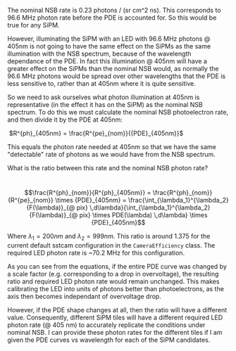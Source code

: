 The nominal NSB rate is 0.23 photons / (sr cm^2 ns). This corresponds to 96.6 MHz photon rate before the PDE is accounted for. So this would be true for any SiPM.

However, illuminating the SiPM with an LED with 96.6 MHz photons @ 405nm is not going to have the same effect on the SiPMs as the same illumination with the NSB spectrum, because of the wavelength dependance of the PDE. In fact this illumination @ 405nm will have a greater effect on the SiPMs than the nominal NSB would, as normally the 96.6 MHz photons would be spread over other wavelengths that the PDE is less sensitive to, rather than at 405nm where it is quite sensitive.

So we need to ask ourselves what photon illumination at 405nm is representative (in the effect it has on the SiPM) as the nominal NSB spectrum. To do this we must calculate the nominal NSB photoelectron rate, and then divide it by the PDE at 405nm:

​			$R^{ph}_{405nm} = \frac{R^{pe}_{nom}}{{PDE}_{405nm}}$

This equals the photon rate needed at 405nm so that we have the same "detectable" rate of photons as we would have from the NSB spectrum.

What is the ratio between this rate and the nominal NSB photon rate?

​		$$\frac{R^{ph}_{nom}}{R^{ph}_{405nm}} = \frac{R^{ph}_{nom}}{R^{pe}_{nom}} \times {PDE}_{405nm} = \frac{\int_{\lambda_1}^{\lambda_2} {F(\lambda)}_{@ pix} \,d\lambda}{\int_{\lambda_1}^{\lambda_2} {F(\lambda)}_{@ pix} \times PDE(\lambda) \,d\lambda} \times {PDE}_{405nm}$$

Where $\lambda_1 = 200 nm$ and $\lambda_2 = 999 nm$. This ratio is around 1.375 for the current default sstcam configuration in the `CameraEfficiency` class. The required LED photon rate is ~70.2 MHz for this configuration.

As you can see from the equations, if the entire PDE curve was changed by a scale factor (e.g. corresponding to a drop in overvoltage), the resulting ratio and required LED photon rate would remain unchanged. This makes calibrating the LED into units of photons better than photoelectrons, as the axis then becomes independant of overvoltage drop.

However, if the PDE shape changes at all, then the ratio will have a different value. Consequently, different SiPM tiles will have a different required LED photon rate (@ 405 nm) to accurately replicate the conditions under nominal NSB. I can provide these photon rates for the different tiles if I am given the PDE curves vs wavelength for each of the SiPM candidates.

